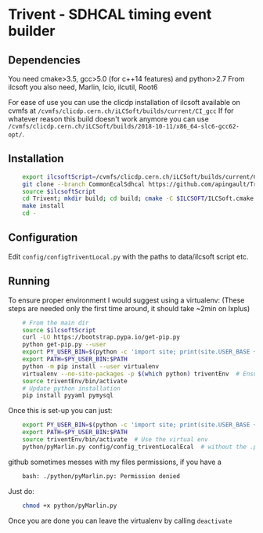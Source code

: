 # Trivent - SDHCAL timing event builder

## Dependencies

You need cmake>3.5, gcc>5.0 (for c++14 features) and python>2.7
From ilcsoft you also need, Marlin, lcio, ilcutil, Root6

For ease of use you can use the clicdp installation of ilcsoft available on cvmfs at  `/cvmfs/clicdp.cern.ch/iLCSoft/builds/current/CI_gcc`
If for whatever reason this build doesn't work anymore you can use `/cvmfs/clicdp.cern.ch/iLCSoft/builds/2018-10-11/x86_64-slc6-gcc62-opt/`.

## Installation

```bash
    export ilcsoftScript=/cvmfs/clicdp.cern.ch/iLCSoft/builds/current/CI_gcc/init_ilcsoft.sh  # adapt to your needs
    git clone --branch CommonEcalSdhcal https://github.com/apingault/Trivent/
    source $ilcsoftScript
    cd Trivent; mkdir build; cd build; cmake -C $ILCSOFT/ILCSoft.cmake ..
    make install
    cd -
```

## Configuration
Edit `config/configTriventLocal.py` with the paths to data/ilcsoft script etc.


## Running

To ensure proper environment I would suggest using a virtualenv: (These steps are needed only the first time around, it should take ~2min on lxplus)

``` bash
    # From the main dir
    source $ilcsoftScript
    curl -LO https://bootstrap.pypa.io/get-pip.py
    python get-pip.py --user
    export PY_USER_BIN=$(python -c 'import site; print(site.USER_BASE + "/bin")')
    export PATH=$PY_USER_BIN:$PATH
    python -m pip install --user virtualenv
    virtualenv --no-site-packages -p $(which python) triventEnv  # Ensure you use the correct Python version not the ols system one(2.6.6)
    source triventEnv/bin/activate
    # Update python installation
    pip install pyyaml pymysql
```

Once this is set-up you can just:

```bash
    export PY_USER_BIN=$(python -c 'import site; print(site.USER_BASE + "/bin")')
    export PATH=$PY_USER_BIN:$PATH
    source triventEnv/bin/activate  # Use the virtual env
    python/pyMarlin.py config/config_triventLocalEcal  # without the .py extension at the end of the configFile
```

github sometimes messes with my files permissions, if you have a 

```bash
    bash: ./python/pyMarlin.py: Permission denied
```

Just do:

```bash
    chmod +x python/pyMarlin.py
```

Once you are done you can leave the virtualenv by calling `deactivate`
